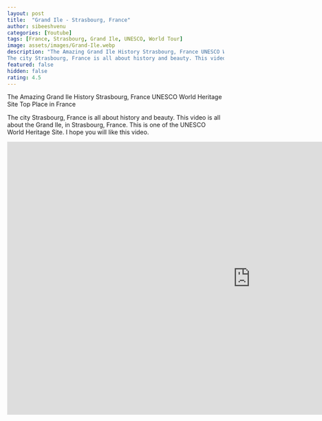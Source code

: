 ```yaml
---
layout: post
title:  "Grand Ile - Strasbourg, France"
author: sibeeshvenu
categories: [Youtube]
tags: [France, Strasbourg, Grand Ile, UNESCO, World Tour]
image: assets/images/Grand-Ile.webp
description: "The Amazing Grand Ile History Strasbourg, France UNESCO World Heritage Site Top Place in France.
The city Strasbourg, France is all about history and beauty. This video is all about the Grand Ile, in Strasbourg, France. This is one of the UNESCO World Heritage Site. I hope you will like this video."
featured: false
hidden: false
rating: 4.5
---
```


The Amazing Grand Ile History Strasbourg, France UNESCO World Heritage Site Top Place in France

The city Strasbourg, France is all about history and beauty. This video is all about the Grand Ile, in Strasbourg, France. This is one of the UNESCO World Heritage Site. I hope you will like this video.

<iframe width="1129" height="635" src="https://www.youtube.com/embed/ccX9bN3AbaI" frameborder="0" allow="accelerometer; autoplay; encrypted-media; gyroscope; picture-in-picture" allowfullscreen></iframe>